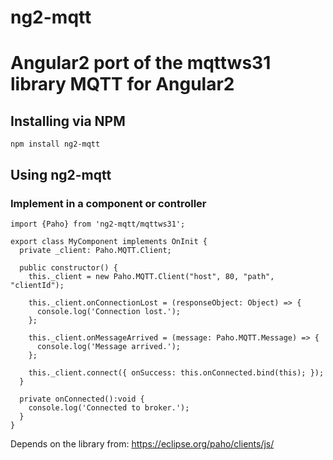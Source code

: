 # ng2-mqtt
Angular2 port of the mqttws31 library
MQTT for Angular2
=================

## Installing via NPM
```
npm install ng2-mqtt
```

## Using ng2-mqtt

### Implement in a component or controller
```
import {Paho} from 'ng2-mqtt/mqttws31';

export class MyComponent implements OnInit {
  private _client: Paho.MQTT.Client;
  
  public constructor() {
    this._client = new Paho.MQTT.Client("host", 80, "path", "clientId");
    
    this._client.onConnectionLost = (responseObject: Object) => {
      console.log('Connection lost.');
    };
    
    this._client.onMessageArrived = (message: Paho.MQTT.Message) => {
      console.log('Message arrived.');
    };
    
    this._client.connect({ onSuccess: this.onConnected.bind(this); });
  }
  
  private onConnected():void {
    console.log('Connected to broker.');
  }
}
```

Depends on the library from:
https://eclipse.org/paho/clients/js/
